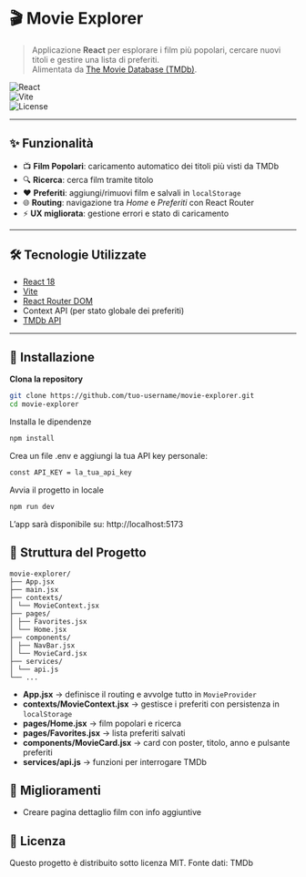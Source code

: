 # 🎬 Movie Explorer  

> Applicazione **React** per esplorare i film più popolari, cercare nuovi titoli e gestire una lista di preferiti.  
> Alimentata da [The Movie Database (TMDb)](https://www.themoviedb.org/).  

![React](https://img.shields.io/badge/React-18-blue?logo=react)  
![Vite](https://img.shields.io/badge/Vite-5-purple?logo=vite)  
![License](https://img.shields.io/badge/License-MIT-green)  

---

## ✨ Funzionalità  

- 📺 **Film Popolari**: caricamento automatico dei titoli più visti da TMDb  
- 🔍 **Ricerca**: cerca film tramite titolo  
- ❤️ **Preferiti**: aggiungi/rimuovi film e salvali in `localStorage`  
- 🌐 **Routing**: navigazione tra *Home* e *Preferiti* con React Router  
- ⚡ **UX migliorata**: gestione errori e stato di caricamento  

---

## 🛠️ Tecnologie Utilizzate  

- [React 18](https://react.dev/)  
- [Vite](https://vitejs.dev/)  
- [React Router DOM](https://reactrouter.com/)  
- Context API (per stato globale dei preferiti)  
- [TMDb API](https://developer.themoviedb.org/docs)  

---

## 🚀 Installazione  

 **Clona la repository**  
   ```bash
   git clone https://github.com/tuo-username/movie-explorer.git
   cd movie-explorer
 ```
Installa le dipendenze
```bash
npm install
```



Crea un file .env
e aggiungi la tua API key personale:
```bash
const API_KEY = la_tua_api_key
```

Avvia il progetto in locale
```bash
npm run dev
```

L’app sarà disponibile su: http://localhost:5173

## 📂 Struttura del Progetto  

```
movie-explorer/
├── App.jsx
├── main.jsx
├── contexts/
│ └── MovieContext.jsx
├── pages/
│ ├── Favorites.jsx
│ └── Home.jsx
├── components/
│ ├── NavBar.jsx
│ └── MovieCard.jsx
├── services/
│ └── api.js 
└── ...
```

- **App.jsx** → definisce il routing e avvolge tutto in `MovieProvider`  
- **contexts/MovieContext.jsx** → gestisce i preferiti con persistenza in `localStorage`  
- **pages/Home.jsx** → film popolari e ricerca  
- **pages/Favorites.jsx** → lista preferiti salvati  
- **components/MovieCard.jsx** → card con poster, titolo, anno e pulsante preferiti  
- **services/api.js** → funzioni per interrogare TMDb


## 📌 Miglioramenti

 - Creare pagina dettaglio film con info aggiuntive



## 📜 Licenza

Questo progetto è distribuito sotto licenza MIT.
Fonte dati: TMDb


